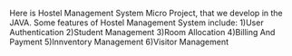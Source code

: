 Here is Hostel Management System Micro Project, that we develop in the JAVA.
Some features of Hostel Management System include:
1)User Authentication
2)Student Management
3)Room Allocation
4)Billing And Payment
5)Innventory Management
6)Visitor Management
